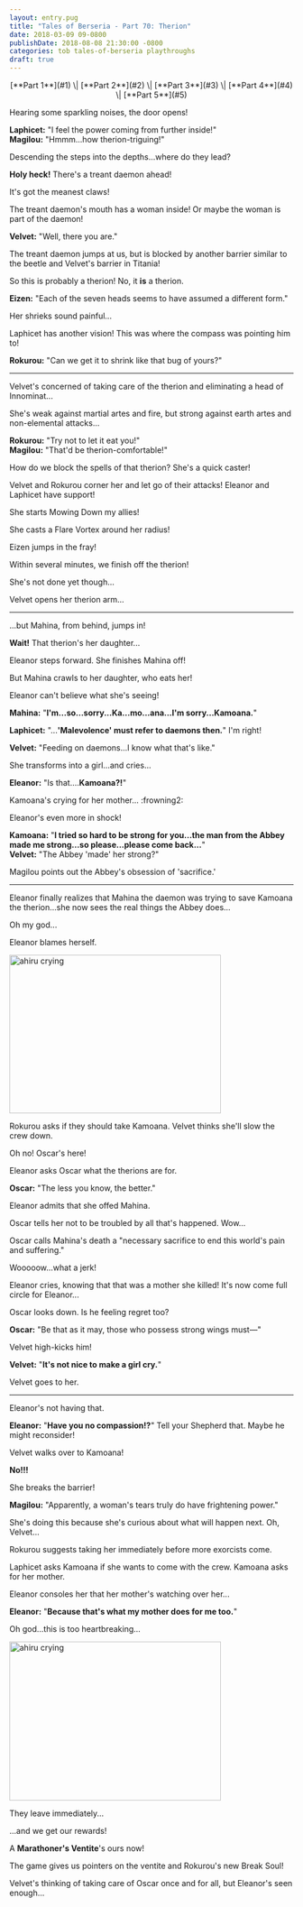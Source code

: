 ```yaml
---
layout: entry.pug
title: "Tales of Berseria - Part 70: Therion"
date: 2018-03-09 09-0800
publishDate: 2018-08-08 21:30:00 -0800
categories: tob tales-of-berseria playthroughs
draft: true
---
```


<p style="text-align: center" markdown="1">[**Part 1**](#1) \| [**Part 2**](#2) \| [**Part 3**](#3) \| [**Part 4**](#4) \| [**Part 5**](#5)</p>

<a name="1"></a>

Hearing some sparkling noises, the door opens!

**Laphicet:** "I feel the power coming from further inside!"<br/>
**Magilou:** "Hmmm...how therion-triguing!"

Descending the steps into the depths...where do they lead?

**Holy heck!** There's a treant daemon ahead!

It's got the meanest claws!

The treant daemon's mouth has a woman inside! Or maybe the woman is part of the daemon!

**Velvet:** "Well, there you are."

The treant daemon jumps at us, but is blocked by another barrier similar to the beetle and Velvet's barrier in Titania!

So this is probably a therion! No, it **is** a therion.

**Eizen:** "Each of the seven heads seems to have assumed a different form."

Her shrieks sound painful...

Laphicet has another vision! This was where the compass was pointing him to!

**Rokurou:** "Can we get it to shrink like that bug of yours?"

<a name="2"></a>

---

Velvet's concerned of taking care of the therion and eliminating a head of Innominat...

She's weak against martial artes and fire, but strong against earth artes and non-elemental attacks...

**Rokurou:** "Try not to let it eat you!"<br/>
**Magilou:** "That'd be therion-comfortable!"

How do we block the spells of that therion? She's a quick caster!

Velvet and Rokurou corner her and let go of their attacks! Eleanor and Laphicet have support!

She starts Mowing Down my allies!

She casts a Flare Vortex around her radius!

Eizen jumps in the fray!

Within several minutes, we finish off the therion!

She's not done yet though...

Velvet opens her therion arm...

<a name="3"></a>

---

...but Mahina, from behind, jumps in!

**Wait!** That therion's her daughter...

Eleanor steps forward. She finishes Mahina off!

But Mahina crawls to her daughter, who eats her!

Eleanor can't believe what she's seeing!

**Mahina:** "**I'm...so...sorry...Ka...mo...ana...I'm sorry...Kamoana.**"

**Laphicet:** "...**'Malevolence' must refer to daemons then.**" I'm right!

**Velvet:** "Feeding on daemons...I know what that's like."

She transforms into a girl...and cries...

**Eleanor:** "Is that....**Kamoana?!**"

Kamoana's crying for her mother... :frowning2:

Eleanor's even more in shock!

**Kamoana:** "**I tried so hard to be strong for you...the man from the Abbey made me strong...so please...please come back...**"<br/>
**Velvet:** "The Abbey 'made' her strong?"

Magilou points out the Abbey's obsession of 'sacrifice.'

<a name="4"></a>

---

Eleanor finally realizes that Mahina the daemon was trying to save Kamoana the therion...she now sees the real things the Abbey does...

Oh my god...

Eleanor blames herself.

<img src="https://i.imgur.com/o1dpVLZ.jpg" alt="ahiru crying" width="375" height="281.25" />

Rokurou asks if they should take Kamoana. Velvet thinks she'll slow the crew down.

Oh no! Oscar's here!

Eleanor asks Oscar what the therions are for.

**Oscar:** "The less you know, the better."

Eleanor admits that she offed Mahina.

Oscar tells her not to be troubled by all that's happened. Wow...

Oscar calls Mahina's death a "necessary sacrifice to end this world's pain and suffering."

Wooooow...what a jerk!

Eleanor cries, knowing that that was a mother she killed! It's now come full circle for Eleanor...

Oscar looks down. Is he feeling regret too?

**Oscar:** "Be that as it may, those who possess strong wings must—"

Velvet high-kicks him!

**Velvet:** "**It's not nice to make a girl cry.**"

Velvet goes to her.

<a name="5"></a>

---

Eleanor's not having that.

**Eleanor:** "**Have you no compassion!?**" Tell your Shepherd that. Maybe he might reconsider!

Velvet walks over to Kamoana!

**No!!!**

She breaks the barrier!

**Magilou:** "Apparently, a woman's tears truly do have frightening power."

She's doing this because she's curious about what will happen next. Oh, Velvet...

Rokurou suggests taking her immediately before more exorcists come.

Laphicet asks Kamoana if she wants to come with the crew. Kamoana asks for her mother.

Eleanor consoles her that her mother's watching over her...

**Eleanor:** "**Because that's what my mother does for me too.**"

Oh god...this is too heartbreaking...

<img src="https://i.imgur.com/3rT7GoD.jpg" alt="ahiru crying" width="375" height="281.25" />

They leave immediately...

...and we get our rewards!

A **Marathoner's Ventite**'s ours now!

The game gives us pointers on the ventite and Rokurou's new Break Soul!

Velvet's thinking of taking care of Oscar once and for all, but Eleanor's seen enough...
